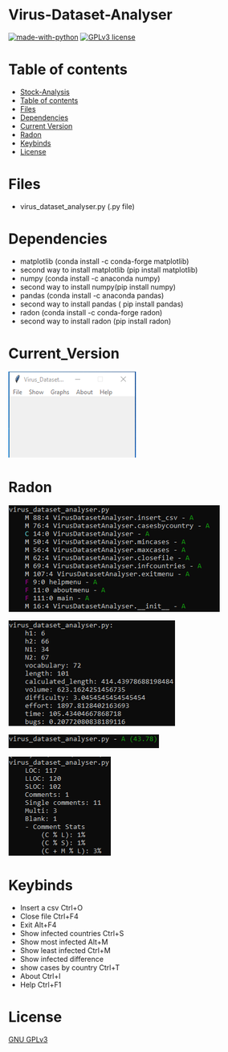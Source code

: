 # Virus-Dataset-Analyser


[![made-with-python](https://img.shields.io/badge/Made%20with-Python-1f425f.svg)](https://www.python.org/) [![GPLv3 license](https://img.shields.io/badge/License-GPLv3-blue.svg)](http://perso.crans.org/besson/LICENSE.html)

# Table of contents

<!--ts-->
  * [Stock-Analysis](#Stock-Analysis)
  * [Table of contents](#Table_of_contents)
  * [Files](#Files)
  * [Dependencies](#Dependencies)
  * [Current Version](#Current_Version)
  * [Radon](#Radon)
  * [Keybinds](#Keybinds)
  * [License](#License)
<!--te-->

# Files

<ul>
  <li> virus_dataset_analyser.py (.py file) </li>
</ul>


# Dependencies

<ul>
    <li> matplotlib (conda install -c conda-forge matplotlib) </li>
    <li> second way to install matplotlib (pip install matplotlib) </li>
    <li> numpy (conda install -c anaconda numpy) </li>
    <li> second way to install numpy(pip install numpy) </li>
    <li> pandas (conda install -c anaconda pandas) </li>
    <li> second way to install pandas ( pip install pandas) </li>
    <li> radon (conda install -c conda-forge radon) </li>
    <li> second way to install radon (pip install radon) </li>
</ul>


# Current_Version

<p><img src ="virus_dataset_analyser version.png" title = "Virus Dataset Analyser Version"/> </p>

# Radon


<p><img src ="radon cc virus_dataset_analyser.png" title = "Virus Dataset Analyser Radon cc"/> </p>
<p><img src ="radon hal virus_dataset_analyser.png" title = "Virus Dataset Analyser Radon hal"/> </p>
<p><img src ="radon mi virus_dataset_analyser.png" title = "Virus Dataset Analyser Radon mi"/> </p>
<p><img src ="radon raw virus_dataset_analyser.png" title = "Virus Dataset Analyser Radon raw"/> </p>

# Keybinds

<ul>
  <li> Insert a csv Ctrl+O </li>
  <li> Close file Ctrl+F4 </li>
  <li> Exit Alt+F4 </li>
  <li> Show infected countries Ctrl+S </li>
  <li> Show most infected Alt+M </li>
  <li> Show least infected Ctrl+M </li>
  <li> Show infected difference </li>
  <li> show cases by country Ctrl+T </li>
  <li> About Ctrl+I </li>
  <li> Help Ctrl+F1 </li>
</ul>

# License

[GNU GPLv3](https://choosealicense.com/licenses/gpl-3.0/)